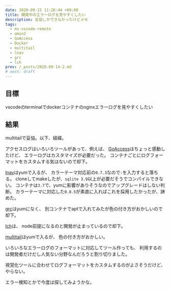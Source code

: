 ```yaml
---
date: 2020-09-15 11:26:44 +09:00
title: 開発中のエラーログを見やすくしたい
description: 妥協しかできなかったけどメモ
tags:
  - ms-vscode-remote
  - amzn2
  - GoAccess
  - Docker
  - multitail
  - lnav
  - grc
  - lch
prev: /_posts/2020-09-14-2.md
# next: draft
---
```


## 目標

vscodeのterminalでdockerコンテナのnginxエラーログを見やすくしたい

## 結果

multitailで妥協。以下、経緯。

アクセスログはいろいろツールがあって、例えば、
[GoAccess](https://github.com/allinurl/goaccess)はちょっと感動したけど、
エラーログはカスタマイズが必要だった。
コンテナごとにログフォーマットをカスタムする気はないので却下。

[lnav](https://github.com/tstack/lnav)はyumで入るが、
カラーテーマ対応前の`0.7.3`なので`:`を入力すると落ちる。
cloneしてmakeしたが、`sqlite 3.9`以上が必要だそうでコンパイルできない。
コンテナは`3.7`で、yumに影響がありそうなのでアップグレードはしない判断。
カラーテーマに対応した`0.8.5`が素直に入ればこれを採用したかったが、諦めた。

[grc](https://github.com/garabik/grc)はyumになく、
別コンテナでaptで入れてみたが色の付き方がおかしいので却下。

[lch](https://github.com/gliviu/log-color-highlight)は、
node前提になるのと開発が止まっているので却下。

[multitail](https://github.com/flok99/multitail)はyumで入るが、
色の付き方がおかしい。

いろいろなエラーログのフォーマットに対応してツール作っても、
利用するのは開発者だけだし人気ない分野なんだろうと割り切りました。

視覚化ツールに合わせてログフォーマットをカスタムするのがよさそうだけど、やらない。

エラー検知とかで今度は探してみようかな。
